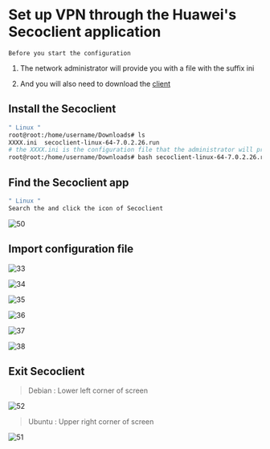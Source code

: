 # Set up VPN through the Huawei's Secoclient application

```Before you start the configuration```

1.  The network administrator will provide you with a file with the suffix ini
   
2.  And you will also need to download the [client](https://gitee.com/nethowto/nethowto/blob/master/clintFile/secoclient-linux-64-7.0.2.26.run)

## Install the Secoclient

```bash
" Linux "
root@root:/home/username/Downloads# ls
XXXX.ini  secoclient-linux-64-7.0.2.26.run
# the XXXX.ini is the configuration file that the administrator will provide for you
root@root:/home/username/Downloads# bash secoclient-linux-64-7.0.2.26.run 
```
## Find the Secoclient app

```bash
" Linux "
Search the and click the icon of Secoclient
```
![50](https://gitee.com/nethowto/nethowto/raw/master/Img_folder/50.png)

## Import configuration file

![33](https://gitee.com/nethowto/nethowto/raw/master/Img_folder/33.png)

![34](https://gitee.com/nethowto/nethowto/raw/master/Img_folder/34.png)

![35](https://gitee.com/nethowto/nethowto/raw/master/Img_folder/35.png)

![36](https://gitee.com/nethowto/nethowto/raw/master/Img_folder/36.png)

![37](https://gitee.com/nethowto/nethowto/raw/master/Img_folder/37.png)

![38](https://gitee.com/nethowto/nethowto/raw/master/Img_folder/38.png)

## Exit Secoclient

> Debian : Lower left corner of screen

![52](https://gitee.com/nethowto/nethowto/raw/master/Img_folder/52.png)

> Ubuntu : Upper right corner of screen

![51](https://gitee.com/nethowto/nethowto/raw/master/Img_folder/51.png)